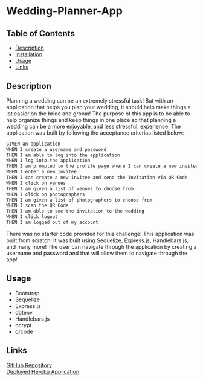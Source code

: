 # Wedding-Planner-App

## Table of Contents
- [Description](#description)
- [Installation](#installation)
- [Usage](#usage)
- [Links](#links)


## Description

Planning a wedding can be an extremely stressful task! But with an application that helps you plan your wedding, it should help make things a lot easier on the bride and groom! The purpose of this app is to be able to help organize things and keep things in one place so that planning a wedding can be a more enjoyable, and less stressful, experience. The application was built by following the acceptance criterias listed below:

```md
GIVEN an application
WHEN I create a username and password
THEN I am able to log into the application
WHEN I log into the application
THEN I am prompted to the profile page where I can create a new invitee
WHEN I enter a new invitee
THEN I can create a new invitee and send the invitation via QR Code
WHEN I click on venues
THEN I am given a list of venues to choose from
WHEN I click on photographers
THEN I am given a list of photographers to choose from
WHEN I scan the QR Code
THEN I am able to see the invitation to the wedding
WHEN I click logout
THEN I am logged out of my account
```

There was no starter code provided for this challenge! This application was built from scratch! It was built using Sequelize, Express.js, Handlebars.js, and many more! The user can navigate through the application by creating a username and password and that will allow them to navigate through the app!


## Usage
- Bootstrap <br>
- Sequelize <br>
- Express.js <br>
- dotenv <br>
- Handlebars.js <br>
- bcrypt <br>
- qrcode <br>


## Links

[GitHub Repository](https://github.com/jkimys2/Wedding-Planner-App) <br>
[Deployed Heroku Application](https://thawing-scrubland-11402-452c05f82ff2.herokuapp.com/)